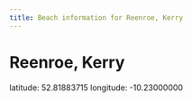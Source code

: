 ```yaml
---
title: Beach information for Reenroe, Kerry
---
```

# Reenroe, Kerry 

<div class="location-info">latitude: 52.81883715 longitude: -10.23000000</div>
<div></div>